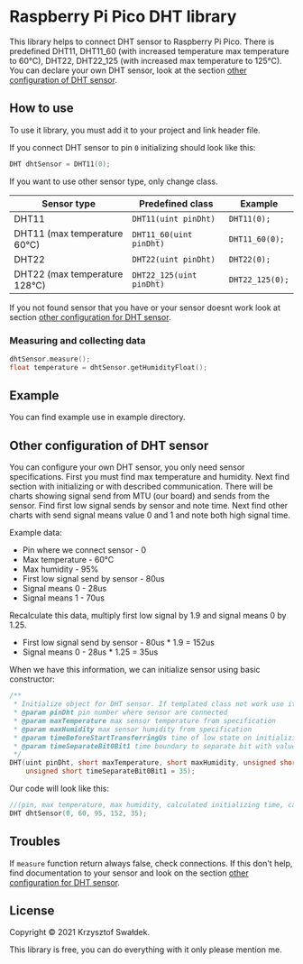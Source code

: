 # Raspberry Pi Pico DHT library

This library helps to connect DHT sensor to Raspberry Pi Pico. There is predefined DHT11, DHT11_60 (with increased 
temperature max temperature to 60°C), DHT22, DHT22_125 (with increased max temperature to 125°C). You can declare 
your own DHT sensor, look at the section [other configuration of DHT sensor](#ocoDHTs).

## How to use

To use it library, you must add it to your project and link header file.

If you connect DHT sensor to pin `0` initializing should look like this:

```c++
DHT dhtSensor = DHT11(0);
```

If you want to use other sensor type, only change class.


| Sensor type                  |  Predefined class           |  Example               |
| ---------------------------  | --------------------------- | ---------------------- |
| DHT11                        | ```DHT11(uint pinDht)```    | ```DHT11(0);```        |
| DHT11 (max temperature 60°C) | ```DHT11_60(uint pinDht)``` | ```DHT11_60(0);```     |
| DHT22                        | ```DHT22(uint pinDht)```    | ```DHT22(0);```        |
| DHT22 (max temperature 128°C)| ```DHT22_125(uint pinDht)```| ```DHT22_125(0);```    |



If you not found sensor that you have or your sensor doesnt work look at section 
[other configuration for DHT sensor](#ocoDHTs).


### Measuring and collecting data

```c++
dhtSensor.measure();
float temperature = dhtSensor.getHumidityFloat();
```

## Example

You can find example use in example directory.

## <a name="ocoDHTs"></a>Other configuration of DHT sensor

You can configure your own DHT sensor, you only need sensor specifications. First you must find max temperature and 
humidity. Next find section with initializing or with described communication. There will be charts showing signal 
send from MTU (our board) and sends from the sensor. Find first low signal sends by sensor and note time. Next find 
other charts with send signal means value 0 and 1 and note both high signal time.

Example data:
* Pin where we connect sensor - 0
* Max temperature - 60°C
* Max humidity - 95%  
* First low signal send by sensor - 80us
* Signal means 0 - 28us
* Signal means 1 - 70us

Recalculate this data, multiply first low signal by 1.9 and signal means 0 by 1.25.
* First low signal send by sensor - 80us * 1.9 = 152us
* Signal means 0 - 28us * 1.25 = 35us

When we have this information, we can initialize sensor using basic constructor:

```c++
/**
 * Initialize object for DHT sensor. If templated class not work use it and declare data from yours sensor specification.
 * @param pinDht pin number where sensor are connected
 * @param maxTemperature max sensor temperature from specification
 * @param maxHumidity max sensor humidity from specification
 * @param timeBeforeStartTransferringUs time of low state on initializing after send low state from MCU. Take a look at the specification. Read it and multiply by 1.9. Eg. 80us (read from sensor specification) * 1.9 = ~150us.
 * @param timeSeparateBit0Bit1 time boundary to separate bit with value 0 and 1 when sensors sends 40bit information. Take a look at the specification. Read it and multiply by 1.25. Eg. 28us (read from sensor specification) * 1.25 = 35us.
 */
DHT(uint pinDht, short maxTemperature, short maxHumidity, unsigned short timeBeforeStartTransferringUs = 150,
    unsigned short timeSeparateBit0Bit1 = 35);
```

Our code will look like this:

```c++
//(pin, max temperature, max humidity, calculated initializing time, calculated boundary between 1 and 0)
DHT dhtSensor(0, 60, 95, 152, 35);
```



## Troubles

If `measure` function return always false, check connections. If this don't help, find documentation to your sensor 
and look on the section [other configuration for DHT sensor](#ocoDHTs).


## License

Copyright © 2021 Krzysztof Swałdek.

This library is free, you can do everything with it only please mention me.